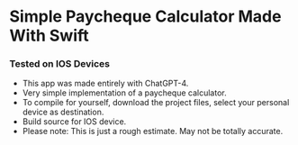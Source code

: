 # Simple Paycheque Calculator Made With Swift

### Tested on IOS Devices

* This app was made entirely with ChatGPT-4.
* Very simple implementation of a paycheque calculator. 
* To compile for yourself, download the project files, select your personal device as destination.
* Build source for IOS device.
* Please note: This is just a rough estimate. May not be totally accurate.
